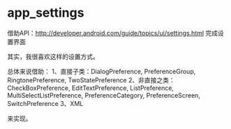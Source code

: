 # app_settings
借助API：http://developer.android.com/guide/topics/ui/settings.html 完成设置界面

其实，我很喜欢这样的设置方式。

总体来说借助：
1、直接子类：DialogPreference, PreferenceGroup, RingtonePreference, TwoStatePreference
2、非直接之类：CheckBoxPreference, EditTextPreference, ListPreference, MultiSelectListPreference, PreferenceCategory, PreferenceScreen, SwitchPreference
3、XML

来实现。



